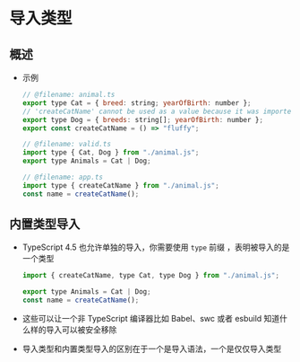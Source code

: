# 导入类型

## 概述

+ 示例

    ```js
    // @filename: animal.ts
    export type Cat = { breed: string; yearOfBirth: number };
    // 'createCatName' cannot be used as a value because it was imported using 'import type'.
    export type Dog = { breeds: string[]; yearOfBirth: number };
    export const createCatName = () => "fluffy";

    // @filename: valid.ts
    import type { Cat, Dog } from "./animal.js";
    export type Animals = Cat | Dog;

    // @filename: app.ts
    import type { createCatName } from "./animal.js";
    const name = createCatName();
    ```

## 内置类型导入

+ TypeScript 4.5 也允许单独的导入，你需要使用 `type` 前缀 ，表明被导入的是一个类型

    ```js
    import { createCatName, type Cat, type Dog } from "./animal.js";

    export type Animals = Cat | Dog;
    const name = createCatName();
    ```

+ 这些可以让一个非 TypeScript 编译器比如 Babel、swc 或者 esbuild 知道什么样的导入可以被安全移除

+ 导入类型和内置类型导入的区别在于一个是导入语法，一个是仅仅导入类型
